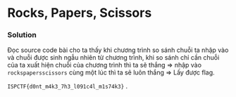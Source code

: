 # Rocks, Papers, Scissors

### Solution 

Đọc source code bài cho ta thấy khi chương trình so sánh chuỗi ta nhập vào và chuỗi được sinh ngẫu nhiên từ chương trình, khi so sánh chỉ cần chuỗi của ta xuất hiện chuỗi của chương trình thì ta sẽ thắng => nhập vào `rockspapersscissors` cùng một lúc thì ta sẽ luôn thắng => Lấy được flag.

`ISPCTF{d0nt_m4k3_7h3_l091c4l_m1s74k3}` .
